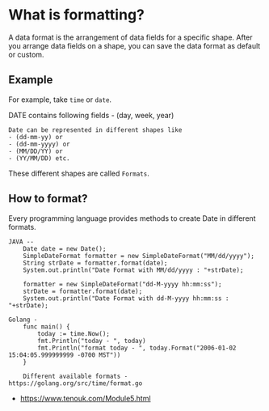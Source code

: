 # What is formatting?

A data format is the arrangement of data fields for a specific shape. After you arrange data fields on a shape, you can save the data format as default or custom.

## Example 
For example, take `time` or `date`. 

DATE contains following fields - (day, week, year)
```
Date can be represented in different shapes like 
- (dd-mm-yy) or 
- (dd-mm-yyyy) or
- (MM/DD/YY) or 
- (YY/MM/DD) etc. 
```
These different shapes are called `Formats`.


## How to format?
Every programming language provides methods to create Date in different formats.

```
JAVA --
    Date date = new Date();  
    SimpleDateFormat formatter = new SimpleDateFormat("MM/dd/yyyy");  
    String strDate = formatter.format(date);  
    System.out.println("Date Format with MM/dd/yyyy : "+strDate);  
  
    formatter = new SimpleDateFormat("dd-M-yyyy hh:mm:ss");  
    strDate = formatter.format(date);  
    System.out.println("Date Format with dd-M-yyyy hh:mm:ss : "+strDate);  
```

```
Golang - 
    func main() {
        today := time.Now();
        fmt.Println("today - ", today)
        fmt.Println("format today - ", today.Format("2006-01-02 15:04:05.999999999 -0700 MST"))
    }

    Different available formats - https://golang.org/src/time/format.go
```



- https://www.tenouk.com/Module5.html